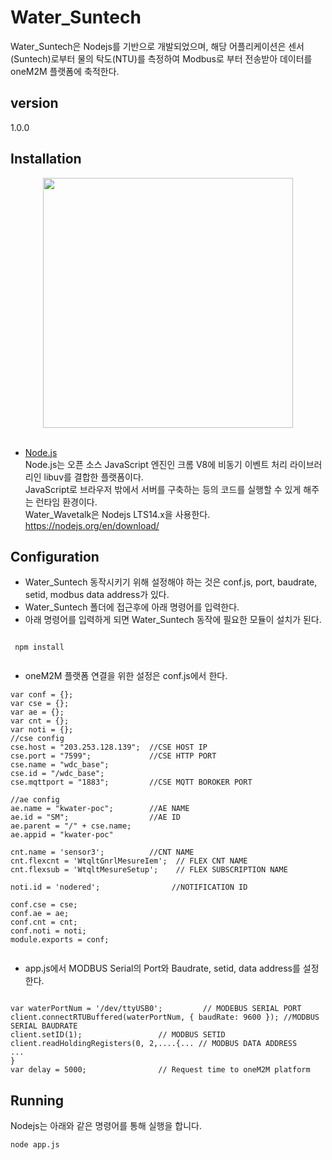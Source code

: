 # Water_Suntech

Water_Suntech은 Nodejs를 기반으로 개발되었으며, 해당 어플리케이션은 센서(Suntech)로부터 물의 탁도(NTU)를 측정하여 Modbus로 부터 전송받아 데이터를 oneM2M 플랫폼에 축적한다.

## version 
1.0.0

## Installation
<div align="center">
<img src="https://user-images.githubusercontent.com/29790334/28315422-497d1300-6bf9-11e7-92c7-a0f82d8b4a29.png" width="400"/>
</div><br/>

- [Node.js](https://nodejs.org/en/)<br/>
Node.js는 오픈 소스 JavaScript 엔진인 크롬 V8에 비동기 이벤트 처리 라이브러리인 libuv를 결합한 플랫폼이다. <br/>
JavaScript로 브라우저 밖에서 서버를 구축하는 등의 코드를 실행할 수 있게 해주는 런타임 환경이다.<br/>
Water_Wavetalk은 Nodejs LTS14.x을 사용한다.
  https://nodejs.org/en/download/
  
## Configuration
- Water_Suntech 동작시키기 위해 설정해야 하는 것은 conf.js, port, baudrate, setid, modbus data address가 있다.
- Water_Suntech 폴더에 접근후에 아래 명령어를 입력한다.
- 아래 명령어를 입력하게 되면 Water_Suntech 동작에 필요한 모듈이 설치가 된다.
```
 
 npm install
 
```
- oneM2M 플랫폼 연결을 위한 설정은 conf.js에서 한다.
```
var conf = {};
var cse = {};
var ae = {};
var cnt = {};
var noti = {};
//cse config
cse.host = "203.253.128.139";  //CSE HOST IP
cse.port = "7599";             //CSE HTTP PORT
cse.name = "wdc_base";
cse.id = "/wdc_base";
cse.mqttport = "1883";         //CSE MQTT BOROKER PORT

//ae config
ae.name = "kwater-poc";        //AE NAME
ae.id = "SM";                  //AE ID
ae.parent = "/" + cse.name;
ae.appid = "kwater-poc"

cnt.name = 'sensor3';          //CNT NAME
cnt.flexcnt = 'WtqltGnrlMesureIem';  // FLEX CNT NAME
cnt.flexsub = 'WtqltMesureSetup';    // FLEX SUBSCRIPTION NAME

noti.id = 'nodered';                //NOTIFICATION ID

conf.cse = cse;
conf.ae = ae;
conf.cnt = cnt;
conf.noti = noti;
module.exports = conf;
 
```
- app.js에서 MODBUS Serial의 Port와 Baudrate, setid, data address를 설정한다.

```

var waterPortNum = '/dev/ttyUSB0';         // MODEBUS SERIAL PORT
client.connectRTUBuffered(waterPortNum, { baudRate: 9600 }); //MODBUS SERIAL BAUDRATE
client.setID(1);                 // MODBUS SETID
client.readHoldingRegisters(0, 2,....{... // MODBUS DATA ADDRESS
...
}
var delay = 5000;                // Request time to oneM2M platform 

```

## Running
Nodejs는 아래와 같은 명령어를 통해 실행을 합니다.
```
node app.js
```
